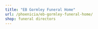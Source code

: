 ```yaml
---
title: "EB Gormley Funeral Home"
url: /phoenicia/eb-gormley-funeral-home/
shop: funeral directors
---
```

